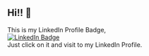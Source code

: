 ## Hi!! 👋
This is my LinkedIn Profile Badge,
<br>
[![LinkedIn Badge](https://img.shields.io/badge/LinkedIn-View%20Profile-blue?logo=linkedin)](https://www.linkedin.com/in/growingdev-sankalp)
<br>
Just click on it and visit to my LinkedIn Profile.
<!--
**SankalpFusionX/SankalpFusionX** is a ✨ _special_ ✨ repository because its `README.md` (this file) appears on your GitHub profile.

Here are some ideas to get you started:

- 🔭 I’m currently working on ...
- 🌱 I’m currently learning ...
- 👯 I’m looking to collaborate on ...
- 🤔 I’m looking for help with ...
- 💬 Ask me about ...
- 📫 How to reach me: ...
- 😄 Pronouns: ...
- ⚡ Fun fact: ...
-->
